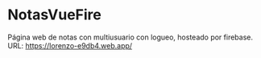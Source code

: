 # NotasVueFire
Página web de notas con multiusuario con logueo, hosteado por firebase.
URL: https://lorenzo-e9db4.web.app/
